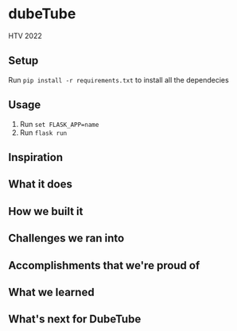 # dubeTube
HTV 2022

## Setup
Run `pip install -r requirements.txt` to install all the dependecies  
## Usage
1. Run `set FLASK_APP=name`
2. Run `flask run`

## Inspiration

## What it does

## How we built it

## Challenges we ran into

## Accomplishments that we're proud of

## What we learned

## What's next for DubeTube
